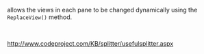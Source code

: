 <p>allows the views in each pane to be changed dynamically using the <code>ReplaceView()</code> method. </p>
<p>&nbsp;</p>
<p><a href="http://www.codeproject.com/KB/splitter/usefulsplitter.aspx" target="_blank">http://www.codeproject.com/KB/splitter/usefulsplitter.aspx</a></p>